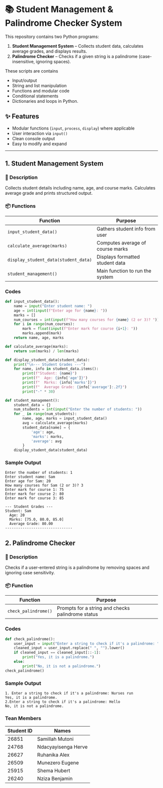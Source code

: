 # 📚 Student Management & Palindrome Checker System

This repository contains two Python programs:

1. **Student Management System** – Collects student data, calculates average grades, and displays results.
2. **Palindrome Checker** – Checks if a given string is a palindrome (case-insensitive, ignoring spaces).

These scripts are contains
- Input/output
- String and list manipulation
- Functions and modular code
- Conditional statements
- Dictionaries and loops in Python.

## ✨ Features

- Modular functions (`input`, `process`, `display`) where applicable
- User interaction via `input()`
- Clean console output
- Easy to modify and expand

---

## 1. Student Management System

### 🧠 Description

Collects student details including name, age, and course marks. Calculates average grade and prints structured output.

### 📦 Functions

| Function | Purpose |
|---------|---------|
| `input_student_data()` | Gathers student info from user |
| `calculate_average(marks)` | Computes average of course marks |
| `display_student_data(student_data)` | Displays formatted student data |
| `student_management()` | Main function to run the system |

###  Codes
```python
def input_student_data():
    name = input("Enter student name: ")
    age = int(input(f"Enter age for {name}: "))
    marks = []
    num_courses = int(input(f"How many courses for {name} (2 or 3)? "))
    for i in range(num_courses):
        mark = float(input(f"Enter mark for course {i+1}: "))
        marks.append(mark)
    return name, age, marks

def calculate_average(marks):
    return sum(marks) / len(marks)

def display_student_data(student_data):
    print("\n--- Student Grades ---")
    for name, info in student_data.items():
        print(f"Student: {name}")
        print(f"  Age: {info['age']}")
        print(f"  Marks: {info['marks']}")
        print(f"  Average Grade: {info['average']:.2f}")
        print("-" * 30)

def student_management():
    student_data = {}
    num_students = int(input("Enter the number of students: "))
    for _ in range(num_students):
        name, age, marks = input_student_data()
        avg = calculate_average(marks)
        student_data[name] = {
            'age': age,
            'marks': marks,
            'average': avg
        }
    display_student_data(student_data)
```

### Sample Output
```
Enter the number of students: 1
Enter student name: Sam
Enter age for Sam: 20
How many courses for Sam (2 or 3)? 3
Enter mark for course 1: 75
Enter mark for course 2: 80
Enter mark for course 3: 85

--- Student Grades ---
Student: Sam
  Age: 20
  Marks: [75.0, 80.0, 85.0]
  Average Grade: 80.00
-------------------------------
```
## 2. Palindrome Checker

### 🧠 Description

Checks if a user-entered string is a palindrome by removing spaces and ignoring case sensitivity.

### 📦 Function

| Function | Purpose |
|---------|---------|
| `check_palindrome()` | Prompts for a string and checks palindrome status |

###  Codes
```python
def check_palindrome():
    user_input = input("Enter a string to check if it's a palindrome: ")
    cleaned_input = user_input.replace(" ", "").lower()
    if cleaned_input == cleaned_input[::-1]:
        print("Yes, it is a palindrome.")
    else:
        print("No, it is not a palindrome.")
check_palindrome()
```
### Sample Output

```
1. Enter a string to check if it's a palindrome: Nurses run
Yes, it is a palindrome.
2.Enter a string to check if it's a palindrome: Hello
No, it is not a palindrome.
```

### Tean Members

| Student ID | Names |
|---------|---------|
| 26851 | Samillah Mutoni |
| 24768 | Ndacyayisenga Herve |
| 26627 | Ruhanika Alex |
| 26509 | Munezero Eugene |
| 25915 | Shema Hubert |
| 26240 | Nziza Benjamin |


